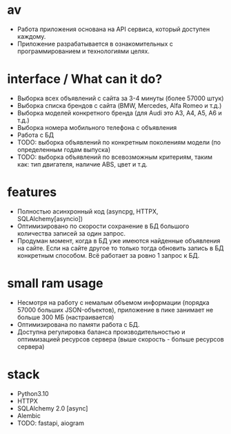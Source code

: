 # av
- Работа приложения основана на API сервиса, который доступен каждому.
- Приложение разрабатывается в ознакомительных с программированием и технологиями целях.

# interface / What can it do?
- Выборка всех объявлений с сайта за 3-4 минуты (более 57000 штук)
- Выборка списка брендов с сайта (BMW, Mercedes, Alfa Romeo и т.д.)
- Выборка моделей конкретного бренда (для Audi это A3, A4, A5, A6 и т.д.)
- Выборка номера мобильного телефона с объявления
- Работа с БД
- TODO: выборка объявлений по конкретным поколениям модели (по определенным годам выпуска)
- TODO: выборка объявлений по всевозможным критериям, таким как: тип двигателя, наличие ABS, цвет и т.д.

# features
- Полностью асинхронный код (asyncpg, HTTPX, SQLAlchemy[asyncio])
- Оптимизировано по скорости сохранение в БД большого количества записей за один запрос.
- Продуман момент, когда в БД уже имеются найденные объявления на сайте. Если на сайте другое то только тогда обновить запись в БД конкретным способом. Всё работает за ровно 1 запрос к БД.

# small ram usage
- Несмотря на работу с немалым объемом информации (порядка 57000 больших JSON-объектов), приложение в пике занимает не больше 300 МБ (настраивается)
- Оптимизирована по памяти работа с БД.
- Доступна регулировка баланса производительностью и оптимизацией ресурсов сервера (выше скорость - больше ресурсов сервера)

# stack
- Python3.10
- HTTPX
- SQLAlchemy 2.0 [async]
- Alembic
- TODO: fastapi, aiogram
